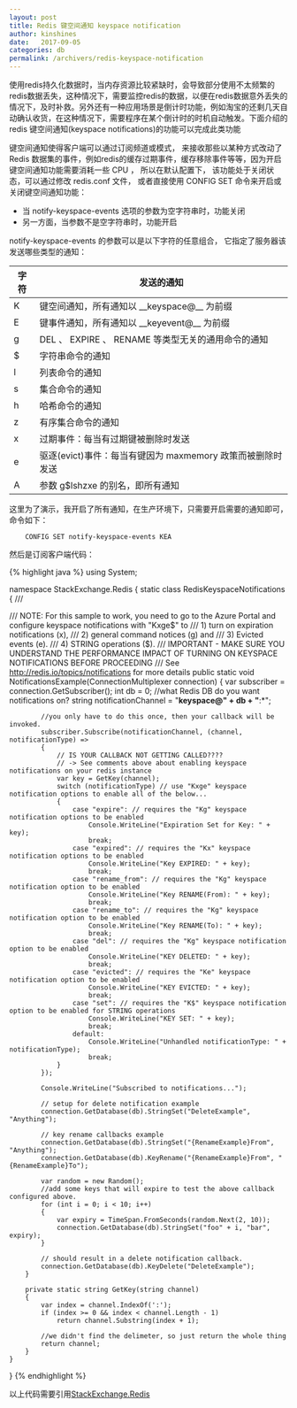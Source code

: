 ```yaml
---
layout: post
title: Redis 键空间通知 keyspace notification
author: kinshines
date:   2017-09-05
categories: db
permalink: /archivers/redis-keyspace-notification
---
```


<p class="lead">使用redis持久化数据时，当内存资源比较紧缺时，会导致部分使用不太频繁的redis数据丢失，这种情况下，需要监控redis的数据，以便在redis数据意外丢失的情况下，及时补救。另外还有一种应用场景是倒计时功能，例如淘宝的还剩几天自动确认收货，在这种情况下，需要程序在某个倒计时的时机自动触发。下面介绍的redis 键空间通知(keyspace notifications)的功能可以完成此类功能</p>

键空间通知使得客户端可以通过订阅频道或模式， 来接收那些以某种方式改动了 Redis 数据集的事件，例如redis的缓存过期事件，缓存移除事件等等，因为开启键空间通知功能需要消耗一些 CPU ， 所以在默认配置下， 该功能处于关闭状态，可以通过修改 redis.conf 文件， 或者直接使用 CONFIG SET 命令来开启或关闭键空间通知功能：
* 当 notify-keyspace-events 选项的参数为空字符串时，功能关闭
* 另一方面，当参数不是空字符串时，功能开启


notify-keyspace-events 的参数可以是以下字符的任意组合， 它指定了服务器该发送哪些类型的通知：

<table>
  <thead>
    <tr>
      <th>字符</th>
      <th>发送的通知</th>
    </tr>
  </thead>
  <tbody>
    <tr>
      <td>K</td>
      <td>键空间通知，所有通知以 __keyspace@<db>__ 为前缀</td>
    </tr>
    <tr>
      <td>E</td>
      <td>键事件通知，所有通知以 __keyevent@<db>__ 为前缀</td>
    </tr>
    <tr>
      <td>g</td>
      <td>DEL 、 EXPIRE 、 RENAME 等类型无关的通用命令的通知</td>
    </tr>
    <tr>
      <td>$</td>
      <td>字符串命令的通知</td>
    </tr>
    <tr>
      <td>l</td>
      <td>列表命令的通知</td>
    </tr>
    <tr>
      <td>s</td>
      <td>集合命令的通知</td>
    </tr>
    <tr>
      <td>h</td>
      <td>哈希命令的通知</td>
    </tr>
    <tr>
      <td>z</td>
      <td>有序集合命令的通知</td>
    </tr>
    <tr>
      <td>x</td>
      <td>过期事件：每当有过期键被删除时发送</td>
    </tr>
    <tr>
      <td>e</td>
      <td>驱逐(evict)事件：每当有键因为 maxmemory 政策而被删除时发送</td>
    </tr>
    <tr>
      <td>A</td>
      <td>参数 g$lshzxe 的别名，即所有通知</td>
    </tr>
  </tbody>
</table>

这里为了演示，我开启了所有通知，在生产环境下，只需要开启需要的通知即可，命令如下：

        CONFIG SET notify-keyspace-events KEA

然后是订阅客户端代码：

{% highlight java %}
using System;

namespace StackExchange.Redis
{
    static class RedisKeyspaceNotifications
    {
        /// <summary>
        /// NOTE: For this sample to work, you need to go to the Azure Portal and configure keyspace notifications with "Kxge$" to
        ///       1) turn on expiration notifications (x), 
        ///       2) general command notices (g) and 
        ///       3) Evicted events (e).
        ///       4) STRING operations ($).
        /// IMPORTANT - MAKE SURE YOU UNDERSTAND THE PERFORMANCE IMPACT OF TURNING ON KEYSPACE NOTIFICATIONS BEFORE PROCEEDING
        /// See http://redis.io/topics/notifications for more details
        public static void NotificationsExample(ConnectionMultiplexer connection)
        {
            var subscriber = connection.GetSubscriber();
            int db = 0; //what Redis DB do you want notifications on?
            string notificationChannel = "__keyspace@" + db + "__:*";

            //you only have to do this once, then your callback will be invoked.
            subscriber.Subscribe(notificationChannel, (channel, notificationType) =>
            {
                // IS YOUR CALLBACK NOT GETTING CALLED???? 
                // -> See comments above about enabling keyspace notifications on your redis instance
                var key = GetKey(channel);
                switch (notificationType) // use "Kxge" keyspace notification options to enable all of the below...
                {
                    case "expire": // requires the "Kg" keyspace notification options to be enabled
                        Console.WriteLine("Expiration Set for Key: " + key);
                        break;
                    case "expired": // requires the "Kx" keyspace notification options to be enabled
                        Console.WriteLine("Key EXPIRED: " + key);
                        break;
                    case "rename_from": // requires the "Kg" keyspace notification option to be enabled
                        Console.WriteLine("Key RENAME(From): " + key);
                        break;
                    case "rename_to": // requires the "Kg" keyspace notification option to be enabled
                        Console.WriteLine("Key RENAME(To): " + key);
                        break;
                    case "del": // requires the "Kg" keyspace notification option to be enabled
                        Console.WriteLine("KEY DELETED: " + key);
                        break;
                    case "evicted": // requires the "Ke" keyspace notification option to be enabled
                        Console.WriteLine("KEY EVICTED: " + key);
                        break;
                    case "set": // requires the "K$" keyspace notification option to be enabled for STRING operations
                        Console.WriteLine("KEY SET: " + key);
                        break;
                    default:
                        Console.WriteLine("Unhandled notificationType: " + notificationType);
                        break;
                }
            });

            Console.WriteLine("Subscribed to notifications...");

            // setup for delete notification example
            connection.GetDatabase(db).StringSet("DeleteExample", "Anything");

            // key rename callbacks example
            connection.GetDatabase(db).StringSet("{RenameExample}From", "Anything");
            connection.GetDatabase(db).KeyRename("{RenameExample}From", "{RenameExample}To");

            var random = new Random();
            //add some keys that will expire to test the above callback configured above.
            for (int i = 0; i < 10; i++)
            {
                var expiry = TimeSpan.FromSeconds(random.Next(2, 10));
                connection.GetDatabase(db).StringSet("foo" + i, "bar", expiry);
            }

            // should result in a delete notification callback.
            connection.GetDatabase(db).KeyDelete("DeleteExample");
        }

        private static string GetKey(string channel)
        {
            var index = channel.IndexOf(':');
            if (index >= 0 && index < channel.Length - 1)
                return channel.Substring(index + 1);

            //we didn't find the delimeter, so just return the whole thing
            return channel;
        }
    }
}
{% endhighlight %}

以上代码需要引用[StackExchange.Redis](https://www.nuget.org/packages/StackExchange.Redis/)